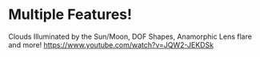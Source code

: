 # Multiple Features!
Clouds Illuminated by the Sun/Moon, DOF Shapes, Anamorphic Lens flare and more!
https://www.youtube.com/watch?v=JQW2-JEKDSk